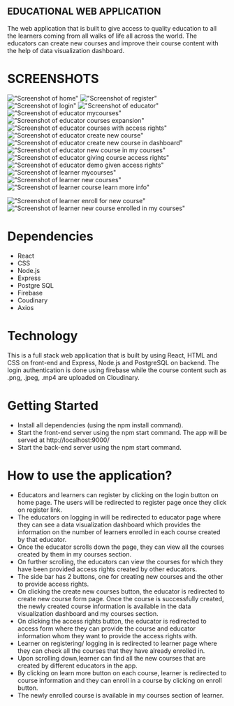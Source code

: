 ## EDUCATIONAL WEB APPLICATION
The web application that is built to give access to quality education to all the learners coming from all walks of life all across the world. The educators can create new courses and improve their course content with the help of data visualization dashboard.

# SCREENSHOTS
!["Screenshot of home"](https://github.com/tasneemh/e-learning-app/blob/master/images/home.png?raw=true)
!["Screenshot of register"](https://github.com/tasneemh/e-learning-app/blob/master/images/register.png?raw=true)
!["Screenshot of login"](https://github.com/tasneemh/e-learning-app/blob/master/images/login.png?raw=true)
!["Screenshot of educator"](https://github.com/tasneemh/e-learning-app/blob/master/images/educator1.png?raw=true)
!["Screenshot of educator mycourses"](https://github.com/tasneemh/e-learning-app/blob/master/images/educatorcourses.png?raw=true)
!["Screenshot of educator courses expansion"](https://github.com/tasneemh/e-learning-app/blob/master/images/educatorcoursesexpand.png?raw=true)
!["Screenshot of educator courses with access rights"](https://github.com/tasneemh/e-learning-app/blob/master/images/educatorcoursesaccessrights.png?raw=true)
!["Screenshot of educator create new course"](https://github.com/tasneemh/e-learning-app/blob/master/images/educatorcreatenewcourse.png?raw=true)
!["Screenshot of educator create new course in dashboard"](https://github.com/tasneemh/e-learning-app/blob/master/images/educatornewcourseindashboard.png?raw=true)
!["Screenshot of educator new course in my courses"](https://github.com/tasneemh/e-learning-app/blob/master/images/educatornewcourseinmycourses.png?raw=true)
!["Screenshot of educator giving course access rights"](https://github.com/tasneemh/e-learning-app/blob/master/images/educatoronegivenaccessrights.png?raw=true)
!["Screenshot of educator demo given access rights"](https://github.com/tasneemh/e-learning-app/blob/master/images/educatordemoaccessrights.png?raw=true)
!["Screenshot of learner mycourses"](https://github.com/tasneemh/e-learning-app/blob/master/images/learneronemycourses.png?raw=true)
!["Screenshot of learner new courses"](https://github.com/tasneemh/e-learning-app/blob/master/images/learneronenewcourses.png?raw=true)
!["Screenshot of learner course learn more info"](https://github.com/tasneemh/e-learning-app/blob/master/images/learnercourselearnmoreinfo.png?raw=true)

!["Screenshot of learner enroll for new course"](https://github.com/tasneemh/e-learning-app/blob/master/images/learnerenrollfornewcourse.png?raw=true)
!["Screenshot of learner new course enrolled in my courses"](https://github.com/tasneemh/e-learning-app/blob/master/images/learnercourseenrolledinmycourses.png?raw=true)

# Dependencies
- React
- CSS
- Node.js
- Express
- Postgre SQL
- Firebase
- Coudinary
- Axios

# Technology
This is a full stack web application that is built by using React, HTML and CSS on front-end and Express, Node.js and PostgreSQL on backend. The login authentication is done using firebase while the course content such as .png, .jpeg, .mp4 are uploaded on Cloudinary.

# Getting Started
- Install all dependencies (using the npm install command).
- Start the front-end server using the npm start command. The app will be served at http://localhost:9000/
- Start the back-end server using the npm start command. 

# How to use the application?
- Educators and learners can register by clicking on the login button on home page. The users will be redirected to register page once they click on register link.
- The educators on logging in will be redirected to educator page where they can see a data visualization dashboard which provides the information on the number of learners enrolled in each course created by that educator.
- Once the educator scrolls down the page, they can view all the courses created by them in my courses section.
- On further scrolling, the educators can view the courses for which they have been provided access rights created by other educators.
- The side bar has 2 buttons, one for creating new courses and the other to provide access rights.
- On clicking the create new courses button, the educator is redirected to create new course form page. Once the course is successfully created, the newly created course information is available in the data visualization dashboard and my courses section.
- On clicking the access rights button, the educator is redirected to access form where they can provide the course and educator information whom they want to provide the access rights with.
- Learner on registering/ logging in is redirected to learner page where they can check all the courses that they have already enrolled in. 
- Upon scrolling down,learner can find all the new courses that are created by different educators in the app.
- By clicking on learn more button on each course, learner is redirected to course information and they can enroll in a course by clicking on enroll button.
- The newly enrolled course is available in my courses section of learner.


